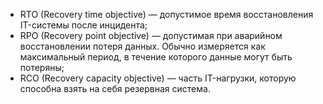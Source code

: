 - RTO (Recovery time objective) — допустимое время восстановления IT-системы после инцидента;
- RPO (Recovery point objective) — допустимая при аварийном восстановлении потеря данных. Обычно измеряется как максимальный период, в течение которого данные могут быть потеряны;
- RCO (Recovery capacity objective) — часть IT-нагрузки, которую способна взять на себя резервная система. 

